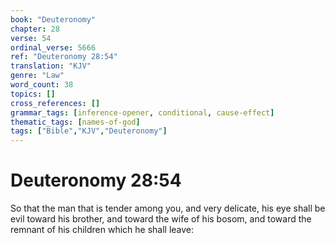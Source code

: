 ```yaml
---
book: "Deuteronomy"
chapter: 28
verse: 54
ordinal_verse: 5666
ref: "Deuteronomy 28:54"
translation: "KJV"
genre: "Law"
word_count: 38
topics: []
cross_references: []
grammar_tags: [inference-opener, conditional, cause-effect]
thematic_tags: [names-of-god]
tags: ["Bible","KJV","Deuteronomy"]
---
```


# Deuteronomy 28:54

So that the man that is tender among you, and very delicate, his eye shall be evil toward his brother, and toward the wife of his bosom, and toward the remnant of his children which he shall leave:
